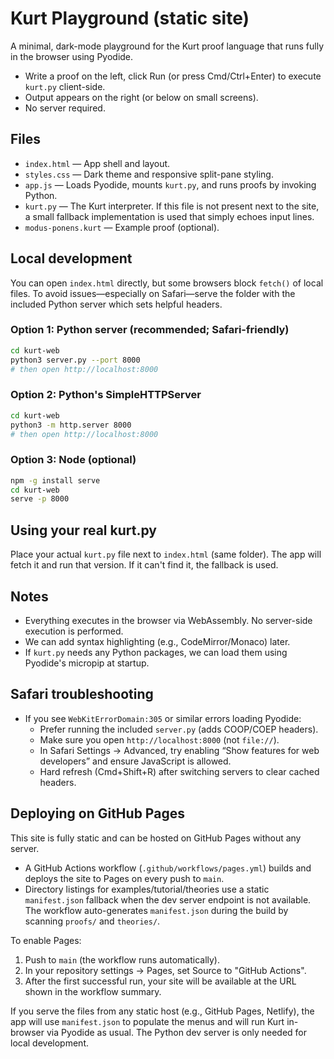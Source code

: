 # Kurt Playground (static site)

A minimal, dark-mode playground for the Kurt proof language that runs fully in the browser using Pyodide.

- Write a proof on the left, click Run (or press Cmd/Ctrl+Enter) to execute `kurt.py` client-side.
- Output appears on the right (or below on small screens).
- No server required.

## Files

- `index.html` — App shell and layout.
- `styles.css` — Dark theme and responsive split-pane styling.
- `app.js` — Loads Pyodide, mounts `kurt.py`, and runs proofs by invoking Python.
- `kurt.py` — The Kurt interpreter. If this file is not present next to the site, a small fallback implementation is used that simply echoes input lines.
- `modus-ponens.kurt` — Example proof (optional).

## Local development

You can open `index.html` directly, but some browsers block `fetch()` of local files. To avoid issues—especially on Safari—serve the folder with the included Python server which sets helpful headers.

### Option 1: Python server (recommended; Safari-friendly)

```bash
cd kurt-web
python3 server.py --port 8000
# then open http://localhost:8000
```

### Option 2: Python's SimpleHTTPServer

```bash
cd kurt-web
python3 -m http.server 8000
# then open http://localhost:8000
```

### Option 3: Node (optional)

```bash
npm -g install serve
cd kurt-web
serve -p 8000
```

## Using your real kurt.py

Place your actual `kurt.py` file next to `index.html` (same folder). The app will fetch it and run that version. If it can't find it, the fallback is used.

## Notes

- Everything executes in the browser via WebAssembly. No server-side execution is performed.
- We can add syntax highlighting (e.g., CodeMirror/Monaco) later.
- If `kurt.py` needs any Python packages, we can load them using Pyodide's micropip at startup.

## Safari troubleshooting

- If you see `WebKitErrorDomain:305` or similar errors loading Pyodide:
  - Prefer running the included `server.py` (adds COOP/COEP headers).
  - Make sure you open `http://localhost:8000` (not `file://`).
  - In Safari Settings → Advanced, try enabling “Show features for web developers” and ensure JavaScript is allowed.
  - Hard refresh (Cmd+Shift+R) after switching servers to clear cached headers.

## Deploying on GitHub Pages

This site is fully static and can be hosted on GitHub Pages without any server.

- A GitHub Actions workflow (`.github/workflows/pages.yml`) builds and deploys the site to Pages on every push to `main`.
- Directory listings for examples/tutorial/theories use a static `manifest.json` fallback when the dev server endpoint is not available. The workflow auto-generates `manifest.json` during the build by scanning `proofs/` and `theories/`.

To enable Pages:

1. Push to `main` (the workflow runs automatically).
2. In your repository settings → Pages, set Source to "GitHub Actions".
3. After the first successful run, your site will be available at the URL shown in the workflow summary.

If you serve the files from any static host (e.g., GitHub Pages, Netlify), the app will use `manifest.json` to populate the menus and will run Kurt in-browser via Pyodide as usual. The Python dev server is only needed for local development.
